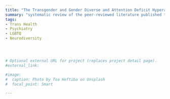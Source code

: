```yaml
---
title: "The Transgender and Gender Diverse and Attention Deficit Hyperactivity Disorder Nexus: A Systematic Review."
summary: "systematic review of the peer-reviewed literature published to date on the overlap between attention deficit hyperactivity disorder and transgender, non-binary, and/or gender diverse communities [1st author paper accepted to Journal of Gay and Lesbian Mental Health]"
tags:
- Trans Health
- Psychiatry
- LGBTQ
- Neurodiversity




# Optional external URL for project (replaces project detail page).
#external_link: 

#image:
#  caption: Photo by Toa Heftiba on Unsplash
#  focal_point: Smart

---
```

